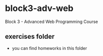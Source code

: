 # block3-adv-web

Block 3 - Advanced Web Programming Course

## exercises folder

- you can find homeworks in this folder
